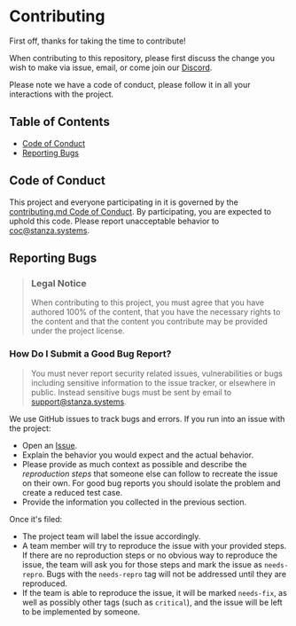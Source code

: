 # Contributing

First off, thanks for taking the time to contribute!

When contributing to this repository, please first discuss the change you wish to make via issue,
email, or come join our [Discord](https://discord.gg/qaCRa2nMxY).

Please note we have a code of conduct, please follow it in all your interactions with the project.

## Table of Contents

- [Code of Conduct](#code-of-conduct)
- [Reporting Bugs](#reporting-bugs)

## Code of Conduct

This project and everyone participating in it is governed by the
[contributing.md Code of Conduct](/code_of_conduct.md).
By participating, you are expected to uphold this code. Please report unacceptable behavior
to <coc@stanza.systems>.

## Reporting Bugs

> ### Legal Notice
> When contributing to this project, you must agree that you have authored 100% of the content, that you have the necessary rights to the content and that the content you contribute may be provided under the project license.

### How Do I Submit a Good Bug Report?

> You must never report security related issues, vulnerabilities or bugs including sensitive information to the issue tracker, or elsewhere in public. Instead sensitive bugs must be sent by email to <support@stanza.systems>.

We use GitHub issues to track bugs and errors. If you run into an issue with the project:

- Open an [Issue](/issues/new). 
- Explain the behavior you would expect and the actual behavior.
- Please provide as much context as possible and describe the *reproduction steps* that someone else can follow to recreate the issue on their own. For good bug reports you should isolate the problem and create a reduced test case.
- Provide the information you collected in the previous section.

Once it's filed:

- The project team will label the issue accordingly.
- A team member will try to reproduce the issue with your provided steps. If there are no reproduction steps or no obvious way to reproduce the issue, the team will ask you for those steps and mark the issue as `needs-repro`. Bugs with the `needs-repro` tag will not be addressed until they are reproduced.
- If the team is able to reproduce the issue, it will be marked `needs-fix`, as well as possibly other tags (such as `critical`), and the issue will be left to be implemented by someone.
